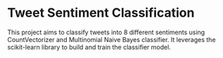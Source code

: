 # Tweet Sentiment Classification

This project aims to classify tweets into 8 different sentiments using CountVectorizer and Multinomial Naive Bayes classifier. It leverages the scikit-learn library to build and train the classifier model.


